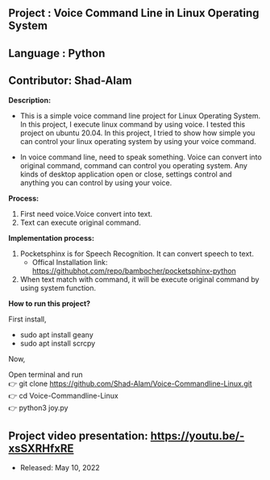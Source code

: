 ## Project    : Voice Command Line in Linux Operating System
## Language   : Python
## Contributor: Shad-Alam

**Description:** <br/>

- This is a simple voice command line project for Linux Operating System. In this project, I execute linux command by using voice. I tested this project on ubuntu 20.04. In this project, I tried to show how simple you can control your linux operating system by using your voice command.

- In voice command line, need to speak something. Voice can convert into original command, command can control you operating system. Any kinds of desktop application open or close, settings control and anything you can control by using your voice.

**Process:** <br/>
1. First need voice.Voice convert into text. <br/>
2. Text can execute original command. <br/>

**Implementation process:** <br/>
1. Pocketsphinx is for Speech Recognition. It can convert speech to text. <br/>
   - Offical Installation link: https://githubhot.com/repo/bambocher/pocketsphinx-python <br/>
2. When text match with command, it will be execute original command by using system function. <br/>

**How to run this project?**

First install, <br/>
- sudo apt install geany <br/>
- sudo apt install scrcpy <br/>

Now,

Open terminal and run <br/>
  :point_right:   git clone https://github.com/Shad-Alam/Voice-Commandline-Linux.git <br/>
  :point_right:   cd Voice-Commandline-Linux <br/>
  :point_right:   python3 joy.py <br/>

## Project video presentation: https://youtu.be/-xsSXRHfxRE

* Released: May 10, 2022
